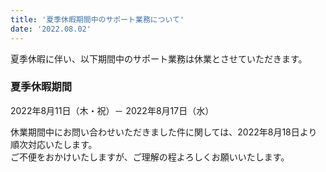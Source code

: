 ```yaml
---
title: '夏季休暇期間中のサポート業務について'
date: '2022.08.02'
---
```


夏季休暇に伴い、以下期間中のサポート業務は休業とさせていただきます。<br>

### 夏季休暇期間
2022年8月11日（木・祝）－ 2022年8月17日（水）

休業期間中にお問い合わせいただきました件に関しては、2022年8月18日より順次対応いたします。<br>
ご不便をおかけいたしますが、ご理解の程よろしくお願いいたします。
